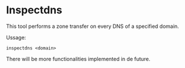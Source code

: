 # Inspectdns

This tool performs a zone transfer on every DNS of a specified domain.

Ussage:
```
inspectdns <domain>
```

There will be more functionalities implemented in de future.